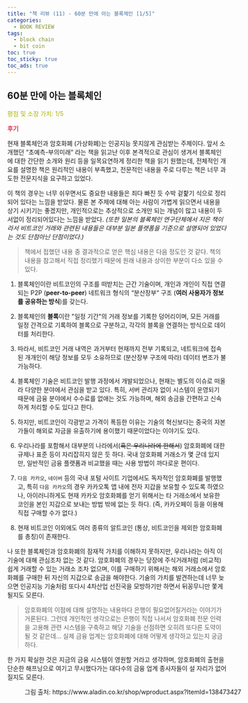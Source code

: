 ```yaml
---
title: "책 리뷰 (11) - 60분 만에 아는 블록체인 [1/5]"
categories:
  - BOOK REVIEW
tags:
  - block chain
  - bit coin
toc: true
toc_sticky: true
toc_ads: true
---
```


## 60분 만에 아는 블록체인

<span style="color:#AEB404">평점 및 소장 가치: 1/5</span>

<span style="color:#E03050"><b>후기</b></span>

현재 블록체인과 암호화폐 (가상화폐)는 인공지능 못지않게 관심받는 주제이다. 앞서 소개했던 “초예측-부의미래“ 라는 책을 읽고난 이후 본격적으로 관심이 생겨서 블록체인에 대한 간단한 소개와 원리 등을 일목요연하게 정리한 책을 읽기 원했는데, 전체적인 개요를 설명한 책은 원리적인 내용이 부족했고, 전문적인 내용을 주로 다루는 책은 너무 과도한 전문지식을 요구하고 있었다.

이 책의 경우는 너무 쉬우면서도 중요한 내용들은 죄다 빠진 듯 수박 겉핥기 식으로 정리되어 있다는 느낌을 받았다. 물론 본 주제에 대해 아는 사람이 가볍게 읽으면서 내용을 상기 시키기는 좋겠지만, 개인적으로는 추상적으로 소개만 되는 개념이 많고 내용이 두서없이 정리되어있다는 느낌을 받았다. *(또한 일본의 블록체인 연구단체에서 지은 책이라서 비트코인 거래와 관련된 내용들은 대부분 일본 플랫폼을 기준으로 설명되어 있었다는 것도 단점아닌 단점이었다.)*

>책에서 접했던 내용 중 결과적으로 얻은 핵심 내용은 다음 정도인 것 같다. 책의 내용을 참고해서 직접 정리했기 때문에 원래 내용과 상이한 부분이 다소 있을 수 있다.

1. 블록체인이란 비트코인의 구조를 떠받치는 근간 기술이며, 개인과 개인이 직접 연결되는 P2P (**peer-to-peer**) 네트워크 형식의 “분산장부“ 구조 (**여러 사용자가 정보를 공유하는 방식**)를 갖는다.

2. 블록체인의 **블록**이란 "일정 기간"의 거래 정보를 기록한 덩어리이며, 모든 거래를 일정 간격으로 기록하여 블록으로 구분하고, 각각의 블록을 연결하는 방식으로 데이터를 처리한다.

3. 따라서, 비트코인 거래 내역은 과거부터 현재까지 전부 기록되고, 네트워크에 접속된 개개인이 해당 정보를 모두 소유하므로 (분산장부 구조에 따라) 데이터 변조가 불가능하다. 

4. 블록체인 기술은 비트코인 발행 과정에서 개발되었으나, 현재는 별도의 이슈로 떠올라 다양한 분야에서 관심을 받고 있다. 특히, 서버 관리자 없이 시스템이 운영되기 때문에 금융 분야에서 수수료를 없애는 것도 가능하며, 해외 송금을 간편하고 신속하게 처리할 수도 있다고 한다.

5. 하지만, 비트코인이 각광받고 가격이 폭등한 이유는 기술의 혁신보다는 중국의 자본가들이 해외로 자금을 유출하기에 용이했기 때문이었다는 이야기도 있다.

6. 우리나라를 포함해서 대부분의 나라에서(~~혹은 우리나라에 한해서~~) 암호화폐에 대한 규제나 표준 등이 자리잡히지 않은 듯 하다. 국내 암호화폐 거래소가 몇 군데 있지만, 일반적인 금융 플랫폼과 비교했을 때는 사용 방법이 까다로운 편이다.

7. `다음 카카오`, `네이버` 등의 국내 포털 사이트 기업에서도 독자적인 암호화폐를 발행했고, 특히 `다음 카카오`의 경우 카카오톡 앱 내에 전자 지갑을 보유할 수 있도록 하였으나, 아이러니하게도 현재 카카오 암호화폐를 얻기 위해서는 타 거래소에서 보유한 코인을 본인 지갑으로 보내는 방법 밖에 없는 듯 하다. (즉, 카카오페이 등을 이용해 직접 구매할 수가 없다.)

8. 현재 비트코인 이외에도 여러 종류의 알트코인 (통상, 비트코인을 제외한 암호화폐를 총칭)이 존재한다.

나 또한 블록체인과 암호화폐의 잠재적 가치를 이해하지 못하지만, 우리나라는 아직 이 기술에 대해 관심조차 없는 것 같다. 암호화폐의 경우는 당장에 주식거래처럼 (비교적) 쉽게 거래할 수 있는 거래소 조차 없으며, 이를 구매하기 위해서는 해외 거래소에서 암호화폐를 구매한 뒤 자신의 지갑으로 송금을 해야한다. 기술의 가치를 발견하는데 너무 늦으면 인공지능 기술처럼 또다시 4차산업 선진국을 모방하기만 하면서 뒤꽁무니만 쫓게 될지도 모른다. 

>암호화폐의 이점에 대해 설명하는 내용마다 은행이 필요없어질거라는 이야기가 거론된다. 그런데 개인적인 생각으로는 은행이 직접 나서서 암호화폐 전문 인력을 고용해 관련 시스템을 구축하고 해당 기술을 선점하면 오히려 또다른 도약이 될 것 같은데... 실제 금융 업계는 암호화폐에 대해 어떻게 생각하고 있는지 궁금하다. 

한 가지 확실한 것은 지금의 금융 시스템이 영원할 거라고 생각하며, 암호화폐의 출현을 단순한 해프닝으로 여기고 무시했다가는 대다수의 금융 업계 종사자들이 설 자리가 없어질지도 모른다. 

<figure style="width: 100%">
  <img src="{{ site.url }}{{ site.baseurl }}/assets/images/book11.png" alt="">
  <figcaption>그림 출처: https://www.aladin.co.kr/shop/wproduct.aspx?ItemId=138473427</figcaption>
</figure>